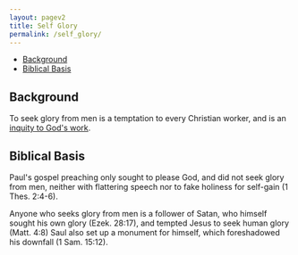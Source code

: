 ```yaml
---
layout: pagev2
title: Self Glory
permalink: /self_glory/
---
```

- [Background](#background)
- [Biblical Basis](#biblical-basis)

## Background

To seek glory from men is a temptation to every Christian worker, and is an [inquity to God's work](../iniquity_of_the_sanctuary).

## Biblical Basis

Paul's gospel preaching only sought to please God, and did not seek glory from men, neither with flattering speech nor to fake holiness for self-gain (1 Thes. 2:4-6).

Anyone who seeks glory from men is a follower of Satan, who himself sought his own glory (Ezek. 28:17), and tempted Jesus to seek human glory (Matt. 4:8)
Saul also set up a monument for himself, which foreshadowed his downfall (1 Sam. 15:12).

